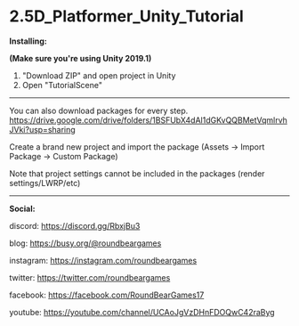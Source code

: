 # 2.5D_Platformer_Unity_Tutorial

**Installing:**

**(Make sure you're using Unity 2019.1)**

1. "Download ZIP" and open project in Unity
2. Open "TutorialScene"

----

You can also download packages for every step.
https://drive.google.com/drive/folders/1BSFUbX4dAl1dGKvQQBMetVqmlrvhJVki?usp=sharing

Create a brand new project and import the package
(Assets -> Import Package -> Custom Package)

Note that project settings cannot be included in the packages (render settings/LWRP/etc)

----

**Social:**

discord: https://discord.gg/RbxjBu3

blog: https://busy.org/@roundbeargames

instagram: https://instagram.com/roundbeargames

twitter: https://twitter.com/roundbeargames

facebook: https://facebook.com/RoundBearGames17

youtube: https://youtube.com/channel/UCAoJgVzDHnFDOQwC42raByg